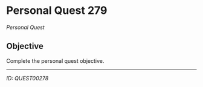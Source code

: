 # Personal Quest 279

*Personal Quest*

## Objective
Complete the personal quest objective.

---
*ID: QUEST00278*